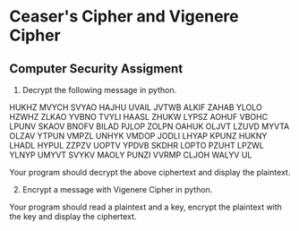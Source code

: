 # Ceaser's Cipher and Vigenere Cipher
## Computer Security Assigment 


1. Decrypt the following message in python.

HUKHZ MVYCH SVYAO HAJHU UVAIL JVTWB ALKIF ZAHAB YLOLO
HZWHZ ZLKAO YVBNO TVYLI HAASL ZHUKW LYPSZ AOHUF VBOHC
LPUNV SKAOV BNOFV BILAD PJLOP ZOLPN OAHUK OLJVT LZUVD MYVTA
OLZAV YTPUN VMPZL UNHYK VMDOP JODLI LHYAP KPUNZ HUKNY
LHADL HYPUL ZZPZV UOPTV YPDVB SKDHR LOPTO PZUHT LPZWL YLNYP
UMYVT SVYKV MAOLY PUNZI VVRMP CLJOH WALYV UL

Your program should decrypt the above ciphertext and display the plaintext.



2. Encrypt a message with Vigenere Cipher in python.


Your program should read a plaintext and a key, encrypt the plaintext with the key and
display the ciphertext.
